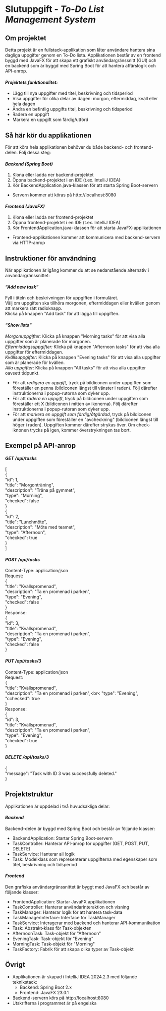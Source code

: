 # Slutuppgift - *To-Do List Management System*


## Om projektet
Detta projekt är en fullstack-applikation som låter användare hantera sina dagliga uppgifter genom en To-Do lista. 
Applikationen består av en frontend byggd med JavaFX för att skapa ett grafiskt användargränssnitt (GUI) och en backend som är byggd med Spring Boot för att hantera affärslogik och API-anrop.

#### *Projektets funktionalitet:*
* Lägg till nya uppgifter med titel, beskrivning och tidsperiod
* Visa uppgifter för olika delar av dagen: morgon, eftermiddag, kväll eller hela dagen
* Ändra en befintlig uppgifts titel, beskrivning och tidsperiod
* Radera en uppgift
* Markera en uppgift som färdig/utförd

## Så här kör du applikationen
För att köra hela applikationen behöver du både backend- och frontend-delen. Följ dessa steg:

#### *Backend (Spring Boot)*
1. Klona eller ladda ner backend-projektet
2. Öppna backend-projektet i en IDE (t.ex. IntelliJ IDEA)
3. Kör BackendApplication.java-klassen för att starta Spring Boot-servern
* Servern kommer att köras på http://localhost:8080

#### *Frontend (JavaFX)*
1. Klona eller ladda ner frontend-projektet
2. Öppna frontend-projektet i en IDE (t.ex. IntelliJ IDEA)
3. Kör FrontendApplication.java-klassen för att starta JavaFX-applikationen
* Frontend-applikationen kommer att kommunicera med backend-servern via HTTP-anrop

## Instruktioner för användning
När applikationen är igång kommer du att se nedanstående alternativ i användargränssnittet:

#### *"Add new task"*<br>
Fyll i titeln och beskrivningen för uppgiften i formuläret.<br>
Välj om uppgiften ska tillhöra morgonen, eftermiddagen eller kvällen genom att markera rätt radioknapp.<br>
Klicka på knappen "Add task" för att lägga till uppgiften.

#### *"Show lists"*<br>
*Morgonuppgifter:* Klicka på knappen "Morning tasks" för att visa alla uppgifter som är planerade för morgonen.<br>
*Eftermiddagsuppgifter:* Klicka på knappen "Afternoon tasks" för att visa alla uppgifter för eftermiddagen.<br>
*Kvällsuppgifter:* Klicka på knappen "Evening tasks" för att visa alla uppgifter som är planerade för kvällen.<br>
*Alla uppgifter:* Klicka på knappen "All tasks" för att visa alla uppgifter oavsett tidpunkt.

* För att *redigera en uppgift*, tryck på bildiconen under uppgiften som föreställer en penna (bildiconen längst till vänster i raden). Följ därefter instruktionerna i popup-rutorna som dyker upp.
* För att *radera en uppgift*, tryck på bildiconen under uppgiften som föreställer ett X (bildiconen i mitten av ikonerna). Följ därefter instruktionerna i popup-rutoran som dyker upp.
* För att *markera en uppgift som färdig/åtgärdad*, tryck på bildiconen under uppgiften som föreställer en "avcheckning" (bildiconen längst till höger i raden). Uppgiften kommer därefter strykas över. Om check-iknonen trycks på igen, kommer överstrykningen tas bort.

## Exempel på API-anrop

#### *GET /api/tasks*<br>
[<br>
  {<br>
  "id": 1,<br>
    "title": "Morgonträning",<br>
    "description": "Träna på gymmet",<br>
    "type": "Morning",<br>
    "checked": false<br>
  }<br>
  {<br>
    "id": 2,<br>
    "title": "Lunchmöte",<br>
    "description": "Möte med teamet",<br>
    "type": "Afternoon",<br>
    "checked": true<br>
  }<br>
]<br>

#### *POST /api/tasks*<br>
Content-Type: application/json<br>
Request:<br>
{<br>
  "title": "Kvällspromenad",<br>
  "description": "Ta en promenad i parken",<br>
  "type": "Evening",<br>
  "checked": false<br>
}<br>
Response:<br>
{<br>
  "id": 3,<br>
  "title": "Kvällspromenad",<br>
  "description": "Ta en promenad i parken",<br>
  "type": "Evening",<br>
  "checked": false<br>
}<br>

#### *PUT /api/tasks/3*<br>
Content-Type: application/json<br>
Request:<br>
{<br>
  "title": "Kvällspromenad",<br>
  "description": "Ta en promenad i parken",<br<
  "type": "Evening",<br>
  "cchecked": true<br>
}<br>
Response:<br>
{<br>
  "id": 3,<br>
  "title": "Kvällspromenad",<br>
  "description": "Ta en promenad i parken",<br>
  "type": "Evening",<br>
  "checked": true<br>
}<br>

#### *DELETE /api/tasks/3* <br>
{<br>
  "message": "Task with ID 3 was successfully deleted."<br>
}<br>


## Projektstruktur
Applikationen är uppdelad i två huvudsakliga delar:

#### *Backend*
Backend-delen är byggd med Spring Boot och består av följande klasser:
* BackendApplication: Startar Spring Boot-servern
* TaskController: Hanterar API-anrop för uppgifter (GET, POST, PUT, DELETE)
* TaskService: Hanterar all logik
* Task: Modelklass som representerar uppgifterna med egenskaper som titel, beskrivning och tidsperiod

#### *Frontend*
Den grafiska användargränssnittet är byggt med JavaFX och består av följande klasser:
* FrontendApplication: Startar JavaFX applikationen
* TaskController: Hanterar användarinteraktion och visning
* TaskManager: Hanterar logik för att hantera task-data
* TaskManagerInterface: Interface för TaskManager
* TaskService: Interagerar med backend och hanterar API-kommunikation
* Task: Abstrakt-klass för Task-objekten
* AfternoonTask: Task-objekt för "Afternoon"
* EveningTask: Task-objekt för "Evening"
* MorningTask: Task-objekt för "Morning"
* TaskFactory: Fabrik för att skapa olika typer av Task-objekt

## Övrigt
* Applikationen är skapad i IntelliJ IDEA 2024.2.3 med följande teknikstack:
  * Backend: Spring Boot 2.x
  * Frontend: JavaFX 23.0.1
* Backend-servern körs på http://localhost:8080
* Utskrifterna i programmet är på engelska
